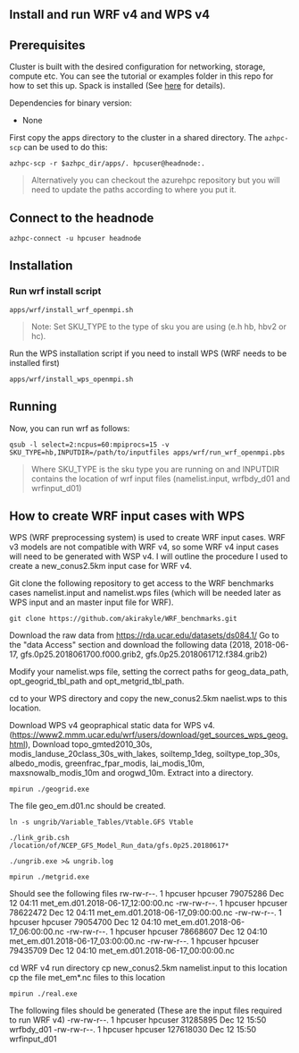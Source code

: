 ## Install and run WRF v4 and WPS v4

## Prerequisites

Cluster is built with the desired configuration for networking, storage, compute etc. You can see the tutorial or examples folder in this repo for how to set this up. Spack is installed (See [here](../spack/readme.md) for details).

Dependencies for binary version:

* None


First copy the apps directory to the cluster in a shared directory.  The `azhpc-scp` can be used to do this:

```
azhpc-scp -r $azhpc_dir/apps/. hpcuser@headnode:.
```

> Alternatively you can checkout the azurehpc repository but you will need to update the paths according to where you put it.


## Connect to the headnode

```
azhpc-connect -u hpcuser headnode
```

## Installation

### Run wrf install script
```
apps/wrf/install_wrf_openmpi.sh 
```
> Note: Set SKU_TYPE to the type of sku you are using (e.h hb, hbv2 or hc).

Run the WPS installation script if you need to install WPS (WRF needs to be installed first)
```
apps/wrf/install_wps_openmpi.sh 
```

## Running


Now, you can run wrf as follows:

```
qsub -l select=2:ncpus=60:mpiprocs=15 -v SKU_TYPE=hb,INPUTDIR=/path/to/inputfiles apps/wrf/run_wrf_openmpi.pbs

```
> Where SKU_TYPE is the sku type you are running on and INPUTDIR contains the location of wrf input files (namelist.input, wrfbdy_d01 and wrfinput_d01)

## How to create WRF input cases with WPS
WPS (WRF preprocessing system) is used to create WRF input cases. WRF v3 models are not compatible with WRF v4, so some WRF v4 input cases will need to be generated with WSP v4.
I will outline the procedure I used to create a new_conus2.5km input case for WRF v4.

Git clone the following repository to get access to the WRF benchmarks cases namelist.input and namelist.wps files (which will be needed later as WPS input and an master input file for WRF).

```
git clone https://github.com/akirakyle/WRF_benchmarks.git
```

Download the raw data from https://rda.ucar.edu/datasets/ds084.1/
Go to the "data Access" section and download the following data (2018, 2018-06-17, gfs.0p25.2018061700.f000.grib2, gfs.0p25.2018061712.f384.grib2)

Modify your namelist.wps file, setting the correct paths for geog_data_path, opt_geogrid_tbl_path and opt_metgrid_tbl_path.

cd to your WPS directory and copy the new_conus2.5km naelist.wps to this location.

Download WPS v4 geopraphical static data for WPS v4. (https://www2.mmm.ucar.edu/wrf/users/download/get_sources_wps_geog.html), Download topo_gmted2010_30s, modis_landuse_20class_30s_with_lakes, soiltemp_1deg, soiltype_top_30s, albedo_modis, greenfrac_fpar_modis, lai_modis_10m, maxsnowalb_modis_10m and orogwd_10m. Extract into a directory.
```
mpirun ./geogrid.exe
```
The file geo_em.d01.nc should be created.
```
ln -s ungrib/Variable_Tables/Vtable.GFS Vtable
```
```
./link_grib.csh /location/of/NCEP_GFS_Model_Run_data/gfs.0p25.20180617*
```
```
./ungrib.exe >& ungrib.log
```
```
mpirun ./metgrid.exe
```
Should see the following files
rw-rw-r--. 1 hpcuser hpcuser  79075286 Dec 12 04:11 met_em.d01.2018-06-17_12:00:00.nc
-rw-rw-r--. 1 hpcuser hpcuser  78622472 Dec 12 04:11 met_em.d01.2018-06-17_09:00:00.nc
-rw-rw-r--. 1 hpcuser hpcuser  79054700 Dec 12 04:10 met_em.d01.2018-06-17_06:00:00.nc
-rw-rw-r--. 1 hpcuser hpcuser  78668607 Dec 12 04:10 met_em.d01.2018-06-17_03:00:00.nc
-rw-rw-r--. 1 hpcuser hpcuser  79435709 Dec 12 04:10 met_em.d01.2018-06-17_00:00:00.nc

cd WRF v4 run directory
cp new_conus2.5km namelist.input to this location
cp the file met_em*.nc files to this location

```
mpirun ./real.exe
```
The following files should be generated (These are the input files required to run WRF v4)
-rw-rw-r--. 1 hpcuser hpcuser  31285895 Dec 12 15:50 wrfbdy_d01
-rw-rw-r--. 1 hpcuser hpcuser 127618030 Dec 12 15:50 wrfinput_d01
